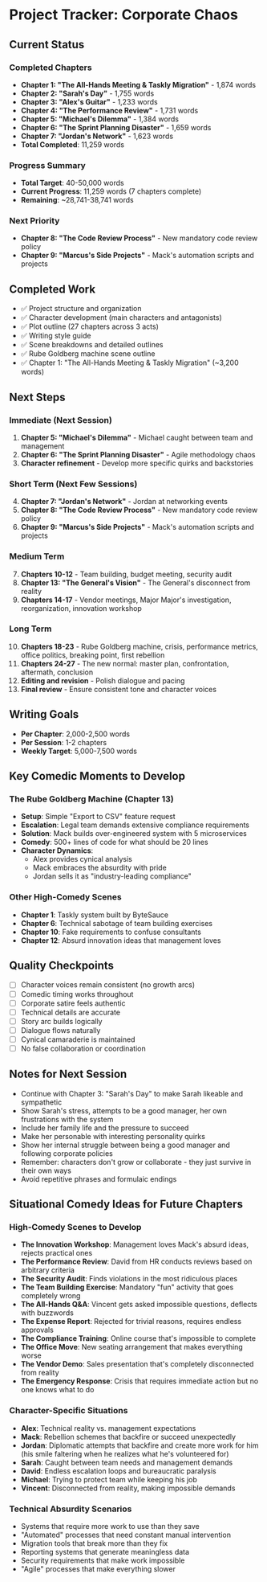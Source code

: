 # Project Tracker: Corporate Chaos

## Current Status

### Completed Chapters
- **Chapter 1: "The All-Hands Meeting & Taskly Migration"** - 1,874 words
- **Chapter 2: "Sarah's Day"** - 1,755 words
- **Chapter 3: "Alex's Guitar"** - 1,233 words
- **Chapter 4: "The Performance Review"** - 1,731 words
- **Chapter 5: "Michael's Dilemma"** - 1,384 words
- **Chapter 6: "The Sprint Planning Disaster"** - 1,659 words
- **Chapter 7: "Jordan's Network"** - 1,623 words
- **Total Completed**: 11,259 words

### Progress Summary
- **Total Target**: 40-50,000 words
- **Current Progress**: 11,259 words (7 chapters complete)
- **Remaining**: ~28,741-38,741 words

### Next Priority
- **Chapter 8: "The Code Review Process"** - New mandatory code review policy
- **Chapter 9: "Marcus's Side Projects"** - Mack's automation scripts and projects



## Completed Work
- ✅ Project structure and organization
- ✅ Character development (main characters and antagonists)
- ✅ Plot outline (27 chapters across 3 acts)
- ✅ Writing style guide
- ✅ Scene breakdowns and detailed outlines
- ✅ Rube Goldberg machine scene outline
- ✅ Chapter 1: "The All-Hands Meeting & Taskly Migration" (~3,200 words)

## Next Steps

### Immediate (Next Session)
1. **Chapter 5: "Michael's Dilemma"** - Michael caught between team and management
2. **Chapter 6: "The Sprint Planning Disaster"** - Agile methodology chaos
3. **Character refinement** - Develop more specific quirks and backstories

### Short Term (Next Few Sessions)
4. **Chapter 7: "Jordan's Network"** - Jordan at networking events
5. **Chapter 8: "The Code Review Process"** - New mandatory code review policy
6. **Chapter 9: "Marcus's Side Projects"** - Mack's automation scripts and projects

### Medium Term
7. **Chapters 10-12** - Team building, budget meeting, security audit
8. **Chapter 13: "The General's Vision"** - The General's disconnect from reality
9. **Chapters 14-17** - Vendor meetings, Major Major's investigation, reorganization, innovation workshop

### Long Term
10. **Chapters 18-23** - Rube Goldberg machine, crisis, performance metrics, office politics, breaking point, first rebellion
11. **Chapters 24-27** - The new normal: master plan, confrontation, aftermath, conclusion
12. **Editing and revision** - Polish dialogue and pacing
13. **Final review** - Ensure consistent tone and character voices

## Writing Goals
- **Per Chapter**: 2,000-2,500 words
- **Per Session**: 1-2 chapters
- **Weekly Target**: 5,000-7,500 words

## Key Comedic Moments to Develop

### The Rube Goldberg Machine (Chapter 13)
- **Setup**: Simple "Export to CSV" feature request
- **Escalation**: Legal team demands extensive compliance requirements
- **Solution**: Mack builds over-engineered system with 5 microservices
- **Comedy**: 500+ lines of code for what should be 20 lines
- **Character Dynamics**: 
  - Alex provides cynical analysis
  - Mack embraces the absurdity with pride
  - Jordan sells it as "industry-leading compliance"

### Other High-Comedy Scenes
- **Chapter 1**: Taskly system built by ByteSauce
- **Chapter 6**: Technical sabotage of team building exercises
- **Chapter 10**: Fake requirements to confuse consultants
- **Chapter 12**: Absurd innovation ideas that management loves

## Quality Checkpoints
- [ ] Character voices remain consistent (no growth arcs)
- [ ] Comedic timing works throughout
- [ ] Corporate satire feels authentic
- [ ] Technical details are accurate
- [ ] Story arc builds logically
- [ ] Dialogue flows naturally
- [ ] Cynical camaraderie is maintained
- [ ] No false collaboration or coordination

## Notes for Next Session
- Continue with Chapter 3: "Sarah's Day" to make Sarah likeable and sympathetic
- Show Sarah's stress, attempts to be a good manager, her own frustrations with the system
- Include her family life and the pressure to succeed
- Make her personable with interesting personality quirks
- Show her internal struggle between being a good manager and following corporate policies
- Remember: characters don't grow or collaborate - they just survive in their own ways
- Avoid repetitive phrases and formulaic endings 

## Situational Comedy Ideas for Future Chapters

### High-Comedy Scenes to Develop
- **The Innovation Workshop**: Management loves Mack's absurd ideas, rejects practical ones
- **The Performance Review**: David from HR conducts reviews based on arbitrary criteria
- **The Security Audit**: Finds violations in the most ridiculous places
- **The Team Building Exercise**: Mandatory "fun" activity that goes completely wrong
- **The All-Hands Q&A**: Vincent gets asked impossible questions, deflects with buzzwords
- **The Expense Report**: Rejected for trivial reasons, requires endless approvals
- **The Compliance Training**: Online course that's impossible to complete
- **The Office Move**: New seating arrangement that makes everything worse
- **The Vendor Demo**: Sales presentation that's completely disconnected from reality
- **The Emergency Response**: Crisis that requires immediate action but no one knows what to do

### Character-Specific Situations
- **Alex**: Technical reality vs. management expectations
- **Mack**: Rebellion schemes that backfire or succeed unexpectedly
- **Jordan**: Diplomatic attempts that backfire and create more work for him (his smile faltering when he realizes what he's volunteered for)
- **Sarah**: Caught between team needs and management demands
- **David**: Endless escalation loops and bureaucratic paralysis
- **Michael**: Trying to protect team while keeping his job
- **Vincent**: Disconnected from reality, making impossible demands

### Technical Absurdity Scenarios
- Systems that require more work to use than they save
- "Automated" processes that need constant manual intervention
- Migration tools that break more than they fix
- Reporting systems that generate meaningless data
- Security requirements that make work impossible
- "Agile" processes that make everything slower 